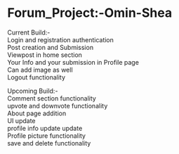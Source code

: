 # Forum_Project:-Omin-Shea
Current Build:-<br>
Login and registration authentication <br>
Post creation and Submission<br>
Viewpost in home section<br>
Your Info and your submission in Profile page<br>
Can add image as well <br>
Logout functionality<br>

Upcoming Build:-<br>
Comment section functionality<br>
upvote and downvote functionality<br>
About page addition<br>
UI update<br>
profile info update update<br>
Profile picture functionality<br>
save and delete functionality<br>


